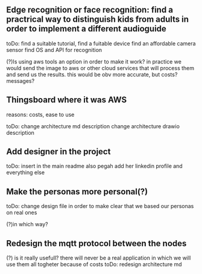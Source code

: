 ## Edge recognition or face recognition: find a practrical way to distinguish kids from adults in order to implement a different audioguide
 toDo:
 find a suitable tutorial, 
 find a fuitable device
 find an affordable camera sensor
 find OS and API for recognition
 
 (?)Is using aws tools an option in order to make it work? in practice we would send the image to aws or other cloud services that will 
 process them and send us the results.
 this would be obv more accurate, but costs? messages? 
 
 
 ## Thingsboard where it was AWS
 reasons: costs, ease to use
 
 toDo: 
 change architecture md description
 change architecture drawio description
 
 
 ## Add designer in the project
 toDo:
 insert in the main readme also pegah
 add her linkedin profile and everything else
 
 
 ## Make the personas more personal(?)
 toDo:
 change design file in order to make clear that we based our personas on real ones
 
 (?)in which way?
 
 
 ## Redesign the mqtt protocol between the nodes
(?) is it really usefull? there will never be a real application in which we will use them all togheter because of costs
toDo:
redesign architecture md
